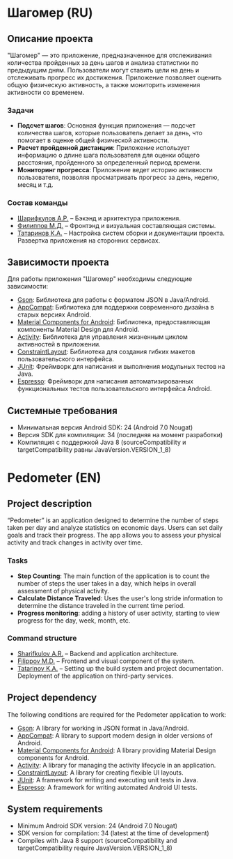 # Шагомер (RU)

## Описание проекта

"Шагомер" — это приложение, предназначенное для отслеживания количества пройденных за день шагов и анализа статистики по предыдущим дням. Пользователи могут ставить цели на день и отслеживать прогресс их достижения. Приложение позволяет оценить общую физическую активность, а также мониторить изменения активности со временем.

### Задачи
- **Подсчет шагов**: Основная функция приложения — подсчет количества шагов, которые пользователь делает за день, что помогает в оценке общей физической активности.
- **Расчет пройденной дистанции**: Приложение использует информацию о длине шага пользователя для оценки общего расстояния, пройденного за определенный период времени.
- **Мониторинг прогресса**: Приложение ведет историю активности пользователя, позволяя просматривать прогресс за день, неделю, месяц и т.д.

### Состав команды

- [Шарифкулов А.Р.](https://github.com/4udiwe) – Бэкэнд и архитектура приложения.
- [Филиппов М.Д.](https://github.com/Mafit1) – Фронтэнд и визуальная составляющая системы.
- [Татаринов К.А.](https://github.com/Kkmgla) – Настройка систем сборки и документации проекта. Развертка приложения на сторонних сервисах. 

## Зависимости проекта

Для работы приложения "Шагомер" необходимы следующие зависимости:

- [Gson](https://github.com/google/gson): Библиотека для работы с форматом JSON в Java/Android.
- [AppCompat](https://developer.android.com/jetpack/androidx/releases/appcompat): Библиотека для поддержки современного дизайна в старых версиях Android.
- [Material Components for Android](https://github.com/material-components/material-components-android): Библиотека, предоставляющая компоненты Material Design для Android.
- [Activity](https://developer.android.com/jetpack/androidx/releases/activity): Библиотека для управления жизненным циклом активностей в приложении.
- [ConstraintLayout](https://developer.android.com/training/constraint-layout): Библиотека для создания гибких макетов пользовательского интерфейса.
- [JUnit](https://junit.org/junit5/): Фреймворк для написания и выполнения модульных тестов на Java.
- [Espresso](https://developer.android.com/training/testing/espresso): Фреймворк для написания автоматизированных функциональных тестов пользовательского интерфейса Android.

## Системные требования

- Минимальная версия Android SDK: 24 (Android 7.0 Nougat)
- Версия SDK для компиляции: 34 (последняя на момент разработки)
- Компиляция с поддержкой Java 8 (sourceCompatibility и targetCompatibility равны JavaVersion.VERSION_1_8)



# Pedometer (EN)

## Project description

“Pedometer” is an application designed to determine the number of steps taken per day and analyze statistics on economic days. Users can set daily goals and track their progress. The app allows you to assess your physical activity and track changes in activity over time.

### Tasks
- **Step Counting**: The main function of the application is to count the number of steps the user takes in a day, which helps in overall assessment of physical activity.
- **Calculate Distance Traveled**: Uses the user's long stride information to determine the distance traveled in the current time period.
- **Progress monitoring**: adding a history of user activity, starting to view progress for the day, week, month, etc.

### Command structure

- [Sharifkulov A.R.](https://github.com/4udiwe) – Backend and application architecture.
- [Filippov M.D.](https://github.com/Mafit1) – Frontend and visual component of the system.
- [Tatarinov K.A.](https://github.com/Kkmgla) – Setting up the build system and project documentation. Deployment of the application on third-party services. 

## Project dependency

The following conditions are required for the Pedometer application to work:

- [Gson](https://github.com/google/gson): A library for working in JSON format in Java/Android.
- [AppCompat](https://developer.android.com/jetpack/androidx/releases/appcompat): A library to support modern design in older versions of Android.
- [Material Components for Android](https://github.com/material-comComponents/material-comComponents-android): A library providing Material Design components for Android.
- [Activity](https://developer.android.com/jetpack/androidx/releases/activity): A library for managing the activity lifecycle in an application.
- [ConstraintLayout](https://developer.android.com/training/constraint-layout): A library for creating flexible UI layouts.
- [JUnit](https://junit.org/junit5/): A framework for writing and executing unit tests in Java.
- [Espresso](https://developer.android.com/training/testing/espresso): A framework for writing automated Android UI tests.

## System requirements

- Minimum Android SDK version: 24 (Android 7.0 Nougat)
- SDK version for compilation: 34 (latest at the time of development)
- Compiles with Java 8 support (sourceCompatibility and targetCompatibility require JavaVersion.VERSION_1_8)
